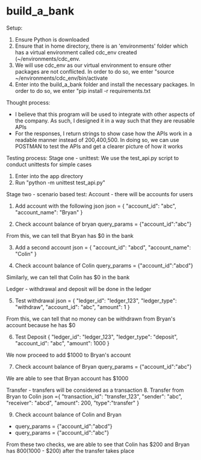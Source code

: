 # build_a_bank
Setup:
1. Ensure Python is downloaded
2. Ensure that in home directory, there is an 'environments' folder which has a virtual environment called cdc_env created (~/environments/cdc_env.
3. We will use cdc_env as our virtual environment to ensure other packages are not conflicted. In order to do so, we enter "source ~/environments/cdc_env/bin/activate 
4. Enter into the build_a_bank folder and install the necessary packages. In order to do so, we enter "pip install -r requirements.txt

Thought process:
- I believe that this program will be used to integrate with other aspects of the company. As such, I designed it in a way such that they are reusable APIs
- For the responses, I return strings to show case how the APIs work in a readable manner instead of 200,400,500. In doing so, we can use POSTMAN to test the APIs and get a clearer picture of how it works

Testing process:
Stage one - unittest:
We use the test_api.py script to conduct unittests for simple cases 
1. Enter into the app directory
2. Run "python -m unittest test_api.py" 


Stage two - scenario based test:
Account - there will be accounts for users
1. Add account with the following json
json = {
  "account_id": "abc",
  "account_name": "Bryan"
}

2. Check account balance of bryan
query_params = {"account_id":"abc"}

From this, we can tell that Bryan has $0 in the bank

3. Add a second account 
json = {
  "account_id": "abcd",
  "account_name": "Colin"
}

4. Check account balance of Colin
query_params = {"account_id":"abcd"}

Similarly, we can tell that Colin has $0 in the bank

Ledger - withdrawal and deposit will be done in the ledger

5. Test withdrawal 
json = {
  "ledger_id": "ledger_123",
  "ledger_type": "withdraw",
  "account_id": "abc",
  "amount": 1
}

From this, we can tell that no money can be withdrawn from Bryan's account because he has $0

6. Test Deposit
{
  "ledger_id": "ledger_123",
  "ledger_type": "deposit",
  "account_id": "abc",
  "amount": 1000
}

We now proceed to add $1000 to Bryan's account

7. Check account balance of Bryan
query_params = {"account_id":"abc"}

We are able to see that Bryan account has $1000


Transfer - transfers will be considered as a transaction
8. Transfer from Bryan to Colin
json ={
  "transaction_id": "transfer_123",
  "sender": "abc",
  "receiver": "abcd",
  "amount": 200,
  "type":"transfer"
}

9. Check account balance of Colin and Bryan
- query_params = {"account_id":"abcd"}
- query_params = {"account_id":"abc"}

From these two checks, we are able to see that Colin has $200 and Bryan has $800 ($1000 - $200) after the transfer takes place


